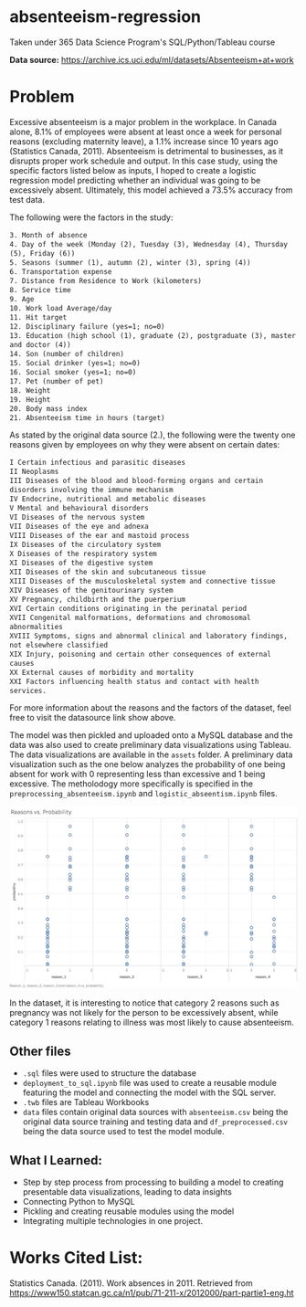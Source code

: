 # absenteeism-regression
Taken under 365 Data Science Program's SQL/Python/Tableau course

**Data source:** https://archive.ics.uci.edu/ml/datasets/Absenteeism+at+work

# Problem
Excessive absenteeism is a major problem in the workplace. In Canada alone, 8.1% of employees were absent at least once a week for personal reasons (excluding maternity leave), a 1.1% increase since 10 years ago (Statistics Canada, 2011). Absenteeism is detrimental to businesses, as it disrupts proper work schedule and output. In this case study, using the specific factors listed below as inputs, I hoped to create a logistic regression model predicting whether an individual was going to be excessively absent. Ultimately, this model achieved a 73.5% accuracy from test data.

The following were the factors in the study:
<pre><code>3. Month of absence 
4. Day of the week (Monday (2), Tuesday (3), Wednesday (4), Thursday (5), Friday (6)) 
5. Seasons (summer (1), autumn (2), winter (3), spring (4)) 
6. Transportation expense 
7. Distance from Residence to Work (kilometers) 
8. Service time 
9. Age 
10. Work load Average/day 
11. Hit target 
12. Disciplinary failure (yes=1; no=0) 
13. Education (high school (1), graduate (2), postgraduate (3), master and doctor (4)) 
14. Son (number of children) 
15. Social drinker (yes=1; no=0) 
16. Social smoker (yes=1; no=0) 
17. Pet (number of pet) 
18. Weight 
19. Height 
20. Body mass index 
21. Absenteeism time in hours (target) 
</code></pre>

As stated by the original data source (2.), the following were the twenty one reasons given by employees on why they were absent on certain dates:
<pre><code>I Certain infectious and parasitic diseases
II Neoplasms 
III Diseases of the blood and blood-forming organs and certain disorders involving the immune mechanism 
IV Endocrine, nutritional and metabolic diseases 
V Mental and behavioural disorders 
VI Diseases of the nervous system 
VII Diseases of the eye and adnexa 
VIII Diseases of the ear and mastoid process 
IX Diseases of the circulatory system 
X Diseases of the respiratory system 
XI Diseases of the digestive system 
XII Diseases of the skin and subcutaneous tissue 
XIII Diseases of the musculoskeletal system and connective tissue 
XIV Diseases of the genitourinary system 
XV Pregnancy, childbirth and the puerperium 
XVI Certain conditions originating in the perinatal period 
XVII Congenital malformations, deformations and chromosomal abnormalities 
XVIII Symptoms, signs and abnormal clinical and laboratory findings, not elsewhere classified 
XIX Injury, poisoning and certain other consequences of external causes 
XX External causes of morbidity and mortality 
XXI Factors influencing health status and contact with health services. </code></pre>
For more information about the reasons and the factors of the dataset, feel free to visit the datasource link show above.

The model was then pickled and uploaded onto a MySQL database and the data was also used to create preliminary data visualizations using Tableau. The data visualizations are available in the `assets` folder. A preliminary data visualization such as the one below analyzes the probability of one being absent for work with 0 representing less than excessive and 1 being excessive. The metholodogy more specifically is specified in the `preprocessing_absenteeism.ipynb` and `logistic_abseentism.ipynb` files.

![reasonsandprobabilitycorrelation](assets/reasons-vs-probability.png)

In the dataset, it is interesting to notice that category 2 reasons such as pregnancy was not likely for the person to be excessively absent, while category 1 reasons relating to illness was most likely to cause absenteeism.

## Other files
* `.sql` files were used to structure the database
* `deployment_to_sql.ipynb` file was used to create a reusable module featuring the model and connecting the model with the SQL server.
* `.twb` files are Tableau Workbooks
* `data` files contain original data sources with `absenteeism.csv` being the original data source training and testing data and `df_preprocessed.csv` being the data source used to test the model module.

## What I Learned:
* Step by step process from processing to building a model to creating presentable data visualizations, leading to data insights
* Connecting Python to MySQL
* Pickling and creating reusable modules using the model
* Integrating multiple technologies in one project.

# Works Cited List:
Statistics Canada. (2011). Work absences in 2011. Retrieved from https://www150.statcan.gc.ca/n1/pub/71-211-x/2012000/part-partie1-eng.ht
